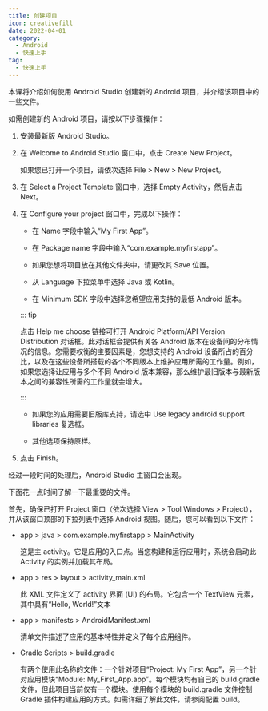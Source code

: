 ```yaml
---
title: 创建项目
icon: creativefill
date: 2022-04-01
category:
  - Android
  - 快速上手
tag:
  - 快速上手
---
```


本课将介绍如何使用 Android Studio 创建新的 Android 项目，并介绍该项目中的一些文件。

如需创建新的 Android 项目，请按以下步骤操作：

1. 安装最新版 Android Studio。
1. 在 Welcome to Android Studio 窗口中，点击 Create New Project。

   如果您已打开一个项目，请依次选择 File > New > New Project。

1. 在 Select a Project Template 窗口中，选择 Empty Activity，然后点击 Next。
1. 在 Configure your project 窗口中，完成以下操作：

   - 在 Name 字段中输入“My First App”。

   - 在 Package name 字段中输入“com.example.myfirstapp”。

   - 如果您想将项目放在其他文件夹中，请更改其 Save 位置。

   - 从 Language 下拉菜单中选择 Java 或 Kotlin。

   - 在 Minimum SDK 字段中选择您希望应用支持的最低 Android 版本。

   ::: tip

   点击 Help me choose 链接可打开 Android Platform/API Version Distribution 对话框。此对话框会提供有关各 Android 版本在设备间的分布情况的信息。您需要权衡的主要因素是，您想支持的 Android 设备所占的百分比，以及在这些设备所搭载的各个不同版本上维护应用所需的工作量。例如，如果您选择让应用与多个不同 Android 版本兼容，那么维护最旧版本与最新版本之间的兼容性所需的工作量就会增大。

   :::

   - 如果您的应用需要旧版库支持，请选中 Use legacy android.support libraries 复选框。

   - 其他选项保持原样。

1. 点击 Finish。

经过一段时间的处理后，Android Studio 主窗口会出现。

下面花一点时间了解一下最重要的文件。

首先，确保已打开 Project 窗口（依次选择 View > Tool Windows > Project），并从该窗口顶部的下拉列表中选择 Android 视图。随后，您可以看到以下文件：

- app > java > com.example.myfirstapp > MainActivity

  这是主 activity。它是应用的入口点。当您构建和运行应用时，系统会启动此 Activity 的实例并加载其布局。

- app > res > layout > activity_main.xml

  此 XML 文件定义了 activity 界面 (UI) 的布局。它包含一个 TextView 元素，其中具有“Hello, World!”文本

- app > manifests > AndroidManifest.xml

  清单文件描述了应用的基本特性并定义了每个应用组件。

- Gradle Scripts > build.gradle

  有两个使用此名称的文件：一个针对项目“Project: My First App”，另一个针对应用模块“Module: My_First_App.app”。每个模块均有自己的 build.gradle 文件，但此项目当前仅有一个模块。使用每个模块的 build.gradle 文件控制 Gradle 插件构建应用的方式。如需详细了解此文件，请参阅配置 build。
